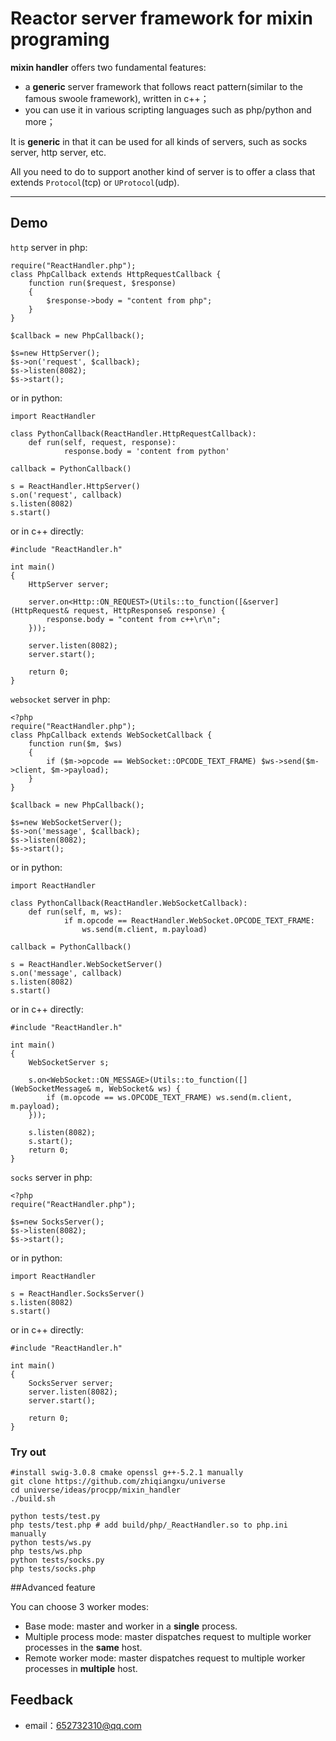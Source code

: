 # Reactor server framework for mixin programing


**mixin handler** offers two fundamental features:
 
- a **generic** server framework that follows react pattern(similar to the famous swoole framework), written in c++；
- you can use it in various scripting languages such as php/python and more；

It is **generic** in that it can be used for all kinds of servers, such as socks server, http server, etc.

All you need to do to support another kind of server is to offer a class that extends `Protocol`(tcp) or `UProtocol`(udp).


-------------------

## Demo

`http` server in php: 

``` <?php
require("ReactHandler.php");
class PhpCallback extends HttpRequestCallback {
    function run($request, $response)
    {
        $response->body = "content from php";
    }
}

$callback = new PhpCallback();

$s=new HttpServer();
$s->on('request', $callback);
$s->listen(8082);
$s->start();

```

or in python:
```
import ReactHandler

class PythonCallback(ReactHandler.HttpRequestCallback):
    def run(self, request, response):
            response.body = 'content from python'

callback = PythonCallback()

s = ReactHandler.HttpServer()
s.on('request', callback)
s.listen(8082)
s.start()
```

or in c++ directly:
```
#include "ReactHandler.h"

int main()
{
	HttpServer server;

    server.on<Http::ON_REQUEST>(Utils::to_function([&server](HttpRequest& request, HttpResponse& response) {
		response.body = "content from c++\r\n";
	}));

	server.listen(8082);
	server.start();

	return 0;
}
```

`websocket` server in php:

```
<?php
require("ReactHandler.php");
class PhpCallback extends WebSocketCallback {
    function run($m, $ws)
    {
        if ($m->opcode == WebSocket::OPCODE_TEXT_FRAME) $ws->send($m->client, $m->payload);
    }
}

$callback = new PhpCallback();

$s=new WebSocketServer();
$s->on('message', $callback);
$s->listen(8082);
$s->start();
```

or in python:

```
import ReactHandler

class PythonCallback(ReactHandler.WebSocketCallback):
    def run(self, m, ws):
            if m.opcode == ReactHandler.WebSocket.OPCODE_TEXT_FRAME:
                ws.send(m.client, m.payload)

callback = PythonCallback()

s = ReactHandler.WebSocketServer()
s.on('message', callback)
s.listen(8082)
s.start()

```

or in c++ directly:
```
#include "ReactHandler.h"

int main()
{
	WebSocketServer s;

	s.on<WebSocket::ON_MESSAGE>(Utils::to_function([](WebSocketMessage& m, WebSocket& ws) {
        if (m.opcode == ws.OPCODE_TEXT_FRAME) ws.send(m.client, m.payload);
	}));

	s.listen(8082);
	s.start();
	return 0;
}
```

`socks` server in php:
```
<?php
require("ReactHandler.php");

$s=new SocksServer();
$s->listen(8082);
$s->start();
```

or in python:
```
import ReactHandler

s = ReactHandler.SocksServer()
s.listen(8082)
s.start()

```

or in c++ directly:
```
#include "ReactHandler.h"

int main()
{
	SocksServer server;
	server.listen(8082);
	server.start();

	return 0;
}
```

### Try out
```
#install swig-3.0.8 cmake openssl g++-5.2.1 manually
git clone https://github.com/zhiqiangxu/universe
cd universe/ideas/procpp/mixin_handler
./build.sh

python tests/test.py
php tests/test.php # add build/php/_ReactHandler.so to php.ini manually
python tests/ws.py
php tests/ws.php
python tests/socks.py
php tests/socks.php
```

##Advanced feature

You can choose 3 worker modes:

- Base mode:  master and worker in a **single** process.
- Multiple process mode: master dispatches request to multiple worker processes in the **same** host.
- Remote worker mode: master dispatches request to multiple worker processes in **multiple** host.

## Feedback
- email：<652732310@qq.com>


